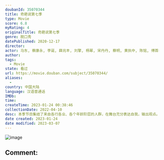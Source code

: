 ```yaml
---
doubanId: 35070344
title: 奇葩说第七季
type: Movie
score: 6.8
myRating: 4
originalTitle: 奇葩说第七季
genre: 脱口秀
datePublished: 2020-12-17
director: 
actor: 马东, 蔡康永, 李诞, 薛兆丰, 刘擎, 杨幂, 宋丹丹, 蔡明, 黄执中, 陈铭, 傅首尔, 颜如晶, 熊浩, 许吉如, 臧鸿飞, 大王, 姜思达, 肖骁, 史航, 王菊, 乃万, 上官喜爱, 杨天真, 王小川, 胡可, 谢楠, 春晓, 小鹿, 李想, 金靖, 岳岳, 庞宽, 姜振宇, 程璐, 赵英男, 马剑越, 李佳洁, 诺拉, 毛冬, 陈近南, 刘胜瑛, 欧阳超, 大张伟, 张踩铃, 陈怡馨, 冉高鸣, 席瑞
author: 
tags:
  - Movie
state: 看过
url: https://movie.douban.com/subject/35070344/
aliases:
  - 
country: 中国大陆
language: 汉语普通话
IMDb: 
time: 
createTime: 2023-01-24 00:38:46
collectionDate: 2022-04-10
desc: 本季节目集结了来自各行各业、各个年龄阶层的人群，在舞台充分表达自我，输出观点。节目沿用“辩论”的基本形式，针对大众生活中真实关心的社会问题进行充分讨论、勇敢阐述，将为观众呈现更多元包容的思辨内容，打造...
date created: 2023-01-24
date modified: 2023-03-07
---
```


![image](p2628788237.jpg)

Comment:
---
